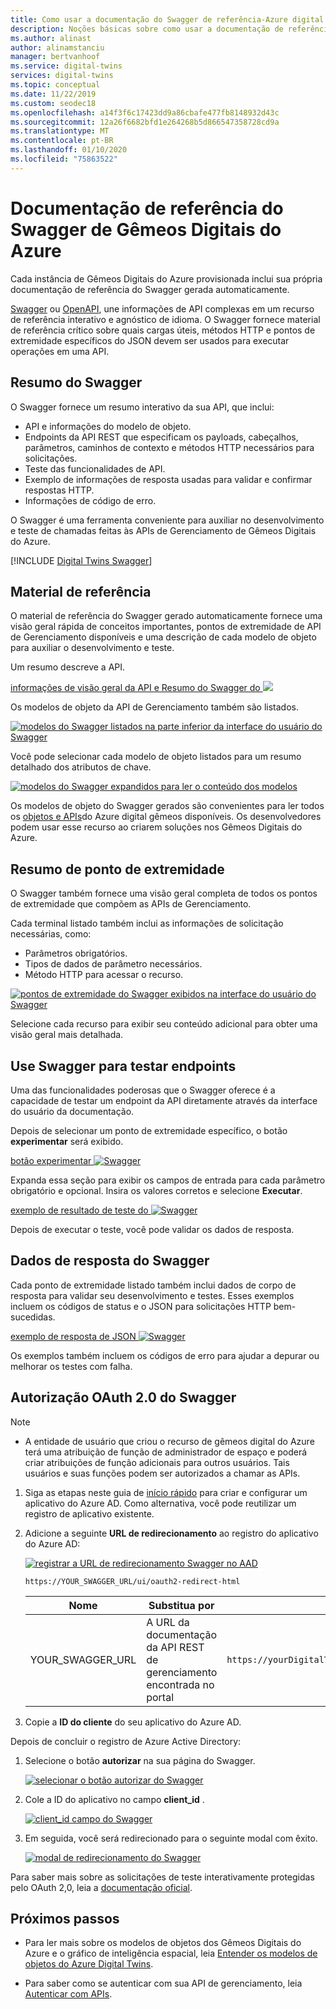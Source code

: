 ```yaml
---
title: Como usar a documentação do Swagger de referência-Azure digital gêmeos | Microsoft Docs
description: Noções básicas sobre como usar a documentação de referência do Swagger de Gêmeos Digitais do Azure.
ms.author: alinast
author: alinamstanciu
manager: bertvanhoof
ms.service: digital-twins
services: digital-twins
ms.topic: conceptual
ms.date: 11/22/2019
ms.custom: seodec18
ms.openlocfilehash: a14f3f6c17423dd9a86cbafe477fb8148932d43c
ms.sourcegitcommit: 12a26f6682bfd1e264268b5d866547358728cd9a
ms.translationtype: MT
ms.contentlocale: pt-BR
ms.lasthandoff: 01/10/2020
ms.locfileid: "75863522"
---
```

# <a name="azure-digital-twins-swagger-reference-documentation"></a>Documentação de referência do Swagger de Gêmeos Digitais do Azure

Cada instância de Gêmeos Digitais do Azure provisionada inclui sua própria documentação de referência do Swagger gerada automaticamente.

[Swagger](https://swagger.io/) ou [OpenAPI](https://www.openapis.org/), une informações de API complexas em um recurso de referência interativo e agnóstico de idioma. O Swagger fornece material de referência crítico sobre quais cargas úteis, métodos HTTP e pontos de extremidade específicos do JSON devem ser usados para executar operações em uma API.

## <a name="swagger-summary"></a>Resumo do Swagger

O Swagger fornece um resumo interativo da sua API, que inclui:

* API e informações do modelo de objeto.
* Endpoints da API REST que especificam os payloads, cabeçalhos, parâmetros, caminhos de contexto e métodos HTTP necessários para solicitações.
* Teste das funcionalidades de API.
* Exemplo de informações de resposta usadas para validar e confirmar respostas HTTP.
* Informações de código de erro.

O Swagger é uma ferramenta conveniente para auxiliar no desenvolvimento e teste de chamadas feitas às APIs de Gerenciamento de Gêmeos Digitais do Azure.

[!INCLUDE [Digital Twins Swagger](../../includes/digital-twins-swagger.md)]

## <a name="reference-material"></a>Material de referência

O material de referência do Swagger gerado automaticamente fornece uma visão geral rápida de conceitos importantes, pontos de extremidade de API de Gerenciamento disponíveis e uma descrição de cada modelo de objeto para auxiliar o desenvolvimento e teste.

Um resumo descreve a API.

[informações de visão geral da API e Resumo do Swagger do ![](media/how-to-use-swagger/swagger-management-top-img.png)](media/how-to-use-swagger/swagger-management-top-img.png#lightbox)

Os modelos de objeto da API de Gerenciamento também são listados.

[![modelos do Swagger listados na parte inferior da interface do usuário do Swagger](media/how-to-use-swagger/swagger-management-models-img.png)](media/how-to-use-swagger/swagger-management-models-img.png#lightbox)

Você pode selecionar cada modelo de objeto listados para um resumo detalhado dos atributos de chave.

[![modelos do Swagger expandidos para ler o conteúdo dos modelos](media/how-to-use-swagger/swagger-management-model-img.png)](media/how-to-use-swagger/swagger-management-model-img.png#lightbox)

Os modelos de objeto do Swagger gerados são convenientes para ler todos os [objetos e APIs](./concepts-objectmodel-spatialgraph.md)do Azure digital gêmeos disponíveis. Os desenvolvedores podem usar esse recurso ao criarem soluções nos Gêmeos Digitais do Azure.

## <a name="endpoint-summary"></a>Resumo de ponto de extremidade

O Swagger também fornece uma visão geral completa de todos os pontos de extremidade que compõem as APIs de Gerenciamento.

Cada terminal listado também inclui as informações de solicitação necessárias, como:

* Parâmetros obrigatórios.
* Tipos de dados de parâmetro necessários.
* Método HTTP para acessar o recurso.

[![pontos de extremidade do Swagger exibidos na interface do usuário do Swagger](media/how-to-use-swagger/swagger-management-endpoints-img.png)](media/how-to-use-swagger/swagger-management-endpoints-img.png#lightbox)

Selecione cada recurso para exibir seu conteúdo adicional para obter uma visão geral mais detalhada.

## <a name="use-swagger-to-test-endpoints"></a>Use Swagger para testar endpoints

Uma das funcionalidades poderosas que o Swagger oferece é a capacidade de testar um endpoint da API diretamente através da interface do usuário da documentação.

Depois de selecionar um ponto de extremidade específico, o botão **experimentar** será exibido.

[botão experimentar ![Swagger](media/how-to-use-swagger/swagger-management-try-img.png)](media/how-to-use-swagger/swagger-management-try-img.png#lightbox)

Expanda essa seção para exibir os campos de entrada para cada parâmetro obrigatório e opcional. Insira os valores corretos e selecione **Executar**.

[exemplo de resultado de teste do ![Swagger](media/how-to-use-swagger/swagger-management-tried-img.png)](media/how-to-use-swagger/swagger-management-tried-img.png#lightbox)

Depois de executar o teste, você pode validar os dados de resposta.

## <a name="swagger-response-data"></a>Dados de resposta do Swagger

Cada ponto de extremidade listado também inclui dados de corpo de resposta para validar seu desenvolvimento e testes. Esses exemplos incluem os códigos de status e o JSON para solicitações HTTP bem-sucedidas.

[exemplo de resposta de JSON ![Swagger](media/how-to-use-swagger/swagger-management-response-img.png)](media/how-to-use-swagger/swagger-management-response-img.png#lightbox)

Os exemplos também incluem os códigos de erro para ajudar a depurar ou melhorar os testes com falha.

## <a name="swagger-oauth-20-authorization"></a>Autorização OAuth 2.0 do Swagger

> [!NOTE]
> * A entidade de usuário que criou o recurso de gêmeos digital do Azure terá uma atribuição de função de administrador de espaço e poderá criar atribuições de função adicionais para outros usuários. Tais usuários e suas funções podem ser autorizados a chamar as APIs.

1. Siga as etapas neste guia de [início rápido](https://docs.microsoft.com/azure/active-directory/develop/quickstart-v1-integrate-apps-with-azure-ad) para criar e configurar um aplicativo do Azure AD. Como alternativa, você pode reutilizar um registro de aplicativo existente.

1. Adicione a seguinte **URL de redirecionamento** ao registro do aplicativo do Azure AD:

    [![registrar a URL de redirecionamento Swagger no AAD](media/how-to-use-swagger/swagger-aad-redirect-url-registration.png)](media/how-to-use-swagger/swagger-aad-redirect-url-registration.png#lightbox)

    ```plaintext
    https://YOUR_SWAGGER_URL/ui/oauth2-redirect-html
    ```
    | Nome  | Substitua por | Exemplo |
    |---------|---------|---------|
    | YOUR_SWAGGER_URL | A URL da documentação da API REST de gerenciamento encontrada no portal  | `https://yourDigitalTwinsName.yourLocation.azuresmartspaces.net/management/swagger` |

1. Copie a **ID do cliente** do seu aplicativo do Azure AD.

Depois de concluir o registro de Azure Active Directory:

1. Selecione o botão **autorizar** na sua página do Swagger.

    [![selecionar o botão autorizar do Swagger](media/how-to-use-swagger/swagger-select-authorize-btn.png)](media/how-to-use-swagger/swagger-select-authorize-btn.png#lightbox)

1. Cole a ID do aplicativo no campo **client_id** .

    [![client_id campo do Swagger](media/how-to-use-swagger/swagger-auth-form.png)](media/how-to-use-swagger/swagger-auth-form.png#lightbox)

1. Em seguida, você será redirecionado para o seguinte modal com êxito.

    [![modal de redirecionamento do Swagger](media/how-to-use-swagger/swagger-auth-redirect-img.png)](media/how-to-use-swagger/swagger-auth-redirect-img.png#lightbox)

Para saber mais sobre as solicitações de teste interativamente protegidas pelo OAuth 2,0, leia a [documentação oficial](https://swagger.io/docs/specification/authentication/oauth2/).

## <a name="next-steps"></a>Próximos passos

- Para ler mais sobre os modelos de objetos dos Gêmeos Digitais do Azure e o gráfico de inteligência espacial, leia [Entender os modelos de objetos do Azure Digital Twins](./concepts-objectmodel-spatialgraph.md).

- Para saber como se autenticar com sua API de gerenciamento, leia [Autenticar com APIs](./security-authenticating-apis.md).